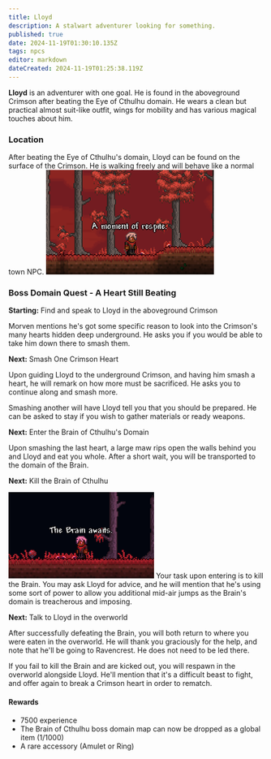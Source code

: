 ```yaml
---
title: Lloyd
description: A stalwart adventurer looking for something.
published: true
date: 2024-11-19T01:30:10.135Z
tags: npcs
editor: markdown
dateCreated: 2024-11-19T01:25:38.119Z
---
```


**Lloyd** is an adventurer with one goal. He is found in the aboveground Crimson after beating the Eye of Cthulhu domain.
He wears a clean but practical almost suit-like outfit, wings for mobility and has various magical touches about him.

### Location
After beating the Eye of Cthulhu's domain, Lloyd can be found on the surface of the Crimson. He is walking freely and will behave like a normal town NPC.
![lloydaboveground.png](/lloydaboveground.png "Lloyd commenting on the calm.")

### Boss Domain Quest - A Heart Still Beating
**Starting:** Find and speak to Lloyd in the aboveground Crimson

Morven mentions he's got some specific reason to look into the Crimson's many hearts hidden deep underground. He asks you if you would be able to take him down there to smash them.

**Next:** Smash One Crimson Heart

Upon guiding Lloyd to the underground Crimson, and having him smash a heart, he will remark on how more must be sacrificed. He asks you to continue along and smash more.

Smashing another will have Lloyd tell you that you should be prepared. He can be asked to stay if you wish to gather materials or ready weapons.

**Next:** Enter the Brain of Cthulhu's Domain

Upon smashing the last heart, a large maw rips open the walls behind you and Lloyd and eat you whole. After a short wait, you will be transported to the domain of the Brain.

**Next:** Kill the Brain of Cthulhu

![lloyddomainpng.png](/lloyddomainpng.png "Lloyd preparing you for the fight.")
Your task upon entering is to kill the Brain. You may ask Lloyd for advice, and he will mention that he's using some sort of power to allow you additional mid-air jumps as the Brain's domain is treacherous and imposing.

**Next:** Talk to Lloyd in the overworld

After successfully defeating the Brain, you will both return to where you were eaten in the overworld. He will thank you graciously for the help, and note that he'll be going to Ravencrest. He does not need to be led there.

If you fail to kill the Brain and are kicked out, you will respawn in the overworld alongside Lloyd. He'll mention that it's a difficult beast to fight, and offer again to break a Crimson heart in order to rematch.

#### Rewards

- 7500 experience
- The Brain of Cthulhu boss domain map can now be dropped as a global item (1/1000)
- A rare accessory (Amulet or Ring)